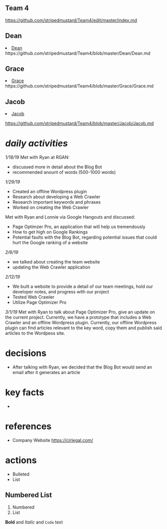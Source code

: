 ## Team 4
https://github.com/stripedmustard/Team4/edit/master/index.md

## Dean
<!DOCTYPE html>
<html>
<body>
  <li><a href="dean">Dean</a></li>  
	</body>
	</html>
	  https://github.com/stripedmustard/Team4/blob/master/Dean/Dean.md
	
## Grace
<html>
<body>
	<li><a href="#grace">Grace</a></li>
	
</body>
</html>
https://github.com/stripedmustard/Team4/blob/master/Grace/Grace.md

## Jacob
<html>
<body>
	<li><a href="#jacob">Jacob</a></li>
 
</body>
</html>

https://github.com/stripedmustard/Team4/blob/master/Jacob/Jacob.md

# _daily activities_
_1/18/19_
Met with Ryan at RGAN:
- discussed more in detail about the Blog Bot
- recommended anount of words (500-1000 words)
	

_1/29/19_
- Created an offline Wordpress plugin
- Research about developing a Web Crawler
- Research important keywords and phrases 
- Worked on creating the Web Crawler


Met with Ryan and Lonnie via Google Hangouts and discussed:
- Page Optimzer Pro, an application that will help us tremendously
- How to get high on Google Rankings
- Potential faults with the Blog Bot, regarding potential issues that could hurt the Google ranking of a website


	
	

_2/6/19_
- we talked about creating the team website
- updating the Web Crawler application
<p>
	
_2/12/19_
- We built a website to provide a detail of our team meetings, hold our developer notes, and progress with our project
- Tested Web Crawler
- Utilize Page Optimizer Pro
<p>


_3/1/19_
Met with Ryan to talk about Page Optimizer Pro, give an update on the current project. Currently, we have a prototype that includes a Web Crawler and an offline Wordpress plugin. Currently, our offline Wordpress plugin can find articles relevant to the key word, copy them and publish said articles to the Wordpess site. 






# decisions
- After talking with Ryan, we decided that the Blog Bot would send an email after it generates an article
# key facts
- 

# references
- Company Website https://cirlegal.com/

# actions



- Bulleted
- List


## Numbered List
1. Numbered
2. List




**Bold** and _Italic_ and `Code` text
